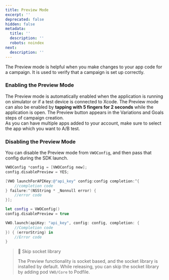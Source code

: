 ```yaml
---
title: Preview Mode
excerpt: ''
deprecated: false
hidden: false
metadata:
  title: ''
  description: ''
  robots: noindex
next:
  description: ''
---
```

The Preview mode is helpful when you make changes to your app code for a campaign. It is used to verify that a campaign is set up correctly.

### Enabling the Preview Mode

The Preview mode is automatically enabled when the application is running on simulator or if a test device is connected to Xcode. The Preview mode can also be enabled by **tapping with 5 fingers for 2 seconds** while the application is open. The Preview button appears in the Variations and Goals steps of campaign creation.\
As you can have multiple apps added to your account, make sure to select the app which you want to A/B test.

### Disabling the Preview Mode

You can disable the Preview mode from `VWOConfig`, and then pass that config during the SDK launch.

```objectivec
VWOConfig *config = [VWOConfig new];
config.disablePreview = YES;

[VWO launchForAPIKey:@"api_key" config:config completion:^{
    //completion code
} failure:^(NSString * _Nonnull error) {
    //error code
}];
```
```swift
let config = VWOConfig()
config.disablePreview = true

VWO.launch(apiKey: "api_key", config: config, completion: {
    //Completion code
}) { (errorString) in
    //Error code
}
```

> 📘 Skip socket library
>
> The Preview functionality is socket based, and the socket library is installed by default. While releasing, you can skip the socket library by adding pod `VWO/Core` to Podfile.
